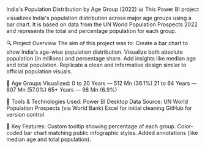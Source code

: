 
India's Population Distribution by Age Group (2022) 📊
This Power BI project visualizes India's population distribution across major age groups using a bar chart. It is based on data from the UN World Population Prospects 2022 and represents the total and percentage population for each group.

🔍 Project Overview
The aim of this project was to:
Create a bar chart to show India's age-wise population distribution.
Visualize both absolute population (in millions) and percentage share.
Add insights like median age and total population.
Replicate a clean and informative design similar to official population visuals.

📌 Age Groups Visualized:
0 to 20 Years — 512 Mn (36.1%)
21 to 64 Years — 807 Mn (57.0%)
65+ Years — 98 Mn (6.9%)

🔧 Tools & Technologies Used:
Power BI Desktop
Data Source: UN World Population Prospects (via World Bank)
Excel for initial cleaning
GitHub for version control

🎯 Key Features:
Custom tooltip showing percentage of each group.
Color-coded bar chart matching public infographic styles.
Added annotations (like median age and total population).




